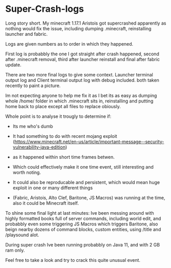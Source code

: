 # Super-Crash-logs

Long story short.
My minecraft 1.17.1 Aristois got supercrashed apparently as nothing would fix the issue, including dumping .minecraft, reinstalling launcher and fabric.

Logs are given numbers as to order in which they happened.

First log is probabbly the one I got straight after crash happened, second after .minecraft removal, third after launcher reinstall and final after fabric update.

There are two more final logs to give some context.
Launcher terminal output log and Client terminal output log with debug included. both taken recently to paint a picture.

Im not expecting anyone to help me fix it as I bet its as easy as dumping whole /home/ folder in which .minecraft sits in, reinstalling and putting home back to place except all files to replace obiously.

Whole point is to analyse it trougly to determine if:
- Its me who's dumb
 
- It had something to do with recent mojang exploit (https://www.minecraft.net/en-us/article/important-message--security-vulnerability-java-edition)
- as it happened within short time frames betwen. 
- Which could effectively make it one time event, still interesting and worth noting.

- It could also be reproducable and persistent, which would mean huge exploit in one or many different things
- (Fabric, Aristois, Alto Clef, Baritone, JS Macros) was running at the time, also it could be Minecraft itself.

To shine some final light at last minutes:
Ive been messing around with highly formatted books full of server commands, including world edit, and probabbly even some triggering 
JS Macros which triggers Baritone, also beign nearby dozens of command blocks, custom entities, using /title and /playsound alot.

During super crash Ive been running probabbly on Java 11, and with 2 GB ram only.

Feel free to take a look and try to crack this quite unusual event.

